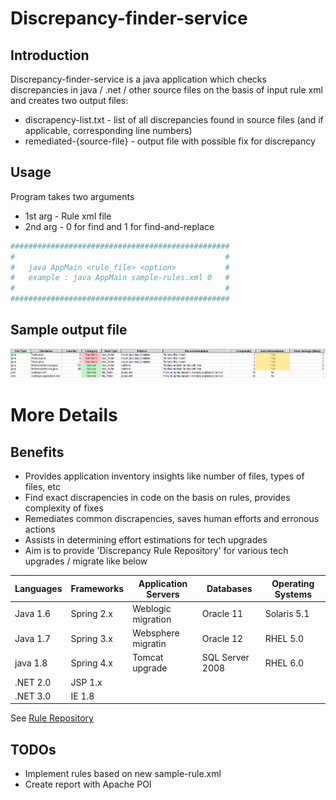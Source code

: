 # Discrepancy-finder-service

## Introduction
Discrepancy-finder-service is a java application which checks discrepancies in java / .net / other source files on the basis of input rule xml and creates two output files:
 -  discrapency-list.txt - list of all discrepancies found in source files (and if applicable, corresponding line numbers)
 -  remediated-{source-file} - output file with possible fix for discrepancy


## Usage

Program takes two arguments

 - 1st arg - Rule xml file
 - 2nd arg -  0 for find and 1 for find-and-replace


```sh
#################################################
#                                               #
#   java AppMain <rule_file> <option>           #
#   example : java AppMain sample-rules.xml 0   #	
#                                               #	
#################################################
```

## Sample output file
![Screenshot](sample-output.png) <!-- .element height="100%" width="100%" -->

# More Details

## Benefits

 - Provides application inventory insights like number of files, types of files, etc 
 - Find exact discrapencies in code on the basis on rules, provides complexity of fixes
 - Remediates common discrapencies, saves human efforts and erronous actions
 - Assists in determining effort estimations for tech upgrades
 - Aim is to provide 'Discrepancy Rule Repository' for various tech upgrades / migrate like below

| Languages | Frameworks | Application Servers | Databases | Operating Systems |
| --------- | ---------- | ------------------- | --------- | ----------------- |
| Java 1.6 | Spring 2.x | Weblogic migration | Oracle 11 | Solaris 5.1 |
| Java 1.7 | Spring 3.x | Websphere migratin | Oracle 12 | RHEL 5.0 |
| java 1.8 | Spring 4.x | Tomcat upgrade| SQL Server 2008 | RHEL 6.0 |
| .NET 2.0 | JSP 1.x | | | 
| .NET 3.0 | IE 1.8 | | |

See  [Rule Repository](https://github.com/jeevanatigre/discrepancy-finder-service/tree/master/rule-repository)


## TODOs

 - Implement rules based on new sample-rule.xml
 - Create report with Apache POI

